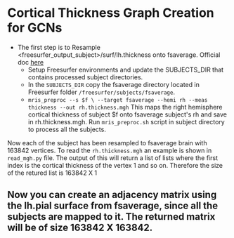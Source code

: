 # Cortical Thickness Graph Creation for GCNs

- The first step is to Resample <freesurfer_output_subject>/surf/lh.thickness onto fsaverage. Official doc [here](https://surfer.nmr.mgh.harvard.edu/fswiki/mris_preproc)
  - Setup Freesurfer environments and update the SUBJECTS_DIR that contains processed subject directories.
  - In the ``SUBJECTS_DIR`` copy the fsaverage directory located in Freesurfer folder ```/freesurfer/subjects/fsaverage```.
  - ```mris_preproc --s $f \ --target fsaverage --hemi rh --meas thickness --out rh.thickness.mgh``` This maps the right hemisphere cortical thickness of subject $f onto fsaverage subject's rh and save in rh.thickness.mgh. Run ```mris_preproc.sh``` script in subject directory to process all the subjects.

Now each of the subject has been resampled to fsaverage brain with 163842 vertices. To read the ```rh.thickness.mgh``` an example is shown in ```read_mgh.py``` file. The output of this will return a list of lists where the first index is the cortical thickness of the vertex 1 and so on. Therefore the size of the retured list is 163842 X 1

Now you can create an adjacency matrix using the lh.pial surface from fsaverage, since all the subjects are mapped to it. The returned matrix will be of size 163842 X 163842.
- 
